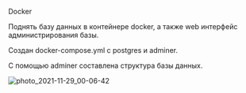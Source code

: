 Docker

Поднять базу данных в контейнере docker, а также web интерфейс администрирования базы.

Создан docker-compose.yml с postgres и adminer.

С помощью adminer составлена структура базы данных.

![photo_2021-11-29_00-06-42](https://user-images.githubusercontent.com/90282931/143785971-02bb0473-5c45-41fd-83b3-607cc974a8c2.jpg)
